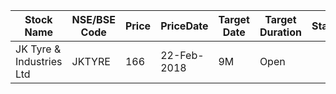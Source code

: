 |  	 Stock Name				|  NSE/BSE Code	|  Price 	|  PriceDate	| Target Date  |  Target Duration |  Status	 |
| -------------------------	| ------------- | --------- | ------------- | ------------ | ---------------- | -------- |
| JK Tyre & Industries Ltd  |  JKTYRE |  166 | 22-Feb-2018 | 9M | Open|
